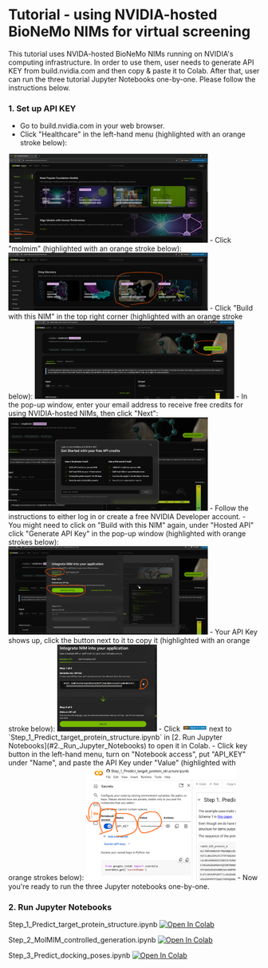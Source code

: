 # Tutorial - using NVIDIA-hosted BioNeMo NIMs for virtual screening
This tutorial uses NVIDA-hosted BioNeMo NIMs running on NVIDIA's computing infrastructure. In order to use them, user needs to generate API KEY from build.nvidia.com and then copy & paste it to Colab. After that, user can run the three tutorial Jupyter Notebooks one-by-one. Please follow the instructions below.
### 1. Set up API KEY
- Go to build.nvidia.com in your web browser.
- Click "Healthcare" in the left-hand menu (highlighted with an orange stroke below):
<img src="images/click_on_Healthcare.png" alt="Alt text" width="400">
- Click "molmim" (highlighted with an orange stroke below):
<img src="images/click_on_MolMIM.png" alt="Alt text" width="400">
- Click "Build with this NIM" in the top right corner (highlighted with an orange stroke below):
<img src="images/click_build_with_this_NIM.png" alt="Alt text" width="400">
- In the pop-up window, enter your email address to receive free credits for using NVIDIA-hosted NIMs, then click "Next":  
<img src="images/register_email.png" alt="Alt text" width="400">
- Follow the instructions to either log in or create a free NVIDIA Developer account.
- You might need to click on "Build with this NIM" again, under "Hosted API" click "Generate API Key" in the pop-up window (highlighted with orange strokes below):  
<img src="images/gen_API_key.png" alt="Alt text" width="400">
- Your API Key shows up, click the button next to it to copy it (highlighted with an orange stroke below):
<img src="images/copy_key.png" alt="Alt text" width="200">
- Click  <img src="images/colab_button.png" alt="Alt text" width="50"> next to `Step_1_Predict_target_protein_structure.ipynb` in [2. Run Jupyter Notebooks](#2._Run_Jupyter_Notebooks) to open it in Colab.
- Click key button in the left-hand menu, turn on "Notebook access", put "API_KEY" under "Name", and paste the API Key under "Value" (highlighted with orange strokes below):  
<img src="images/colab_copy.png" alt="Alt text" width="300">
- Now you're ready to run the three Jupyter notebooks one-by-one.


### 2. Run Jupyter Notebooks
Step_1_Predict_target_protein_structure.ipynb [![Open In Colab](https://colab.research.google.com/assets/colab-badge.svg)](https://colab.research.google.com/github/hw-ju/bionemo_nim/blob/main/Step_1_Predict_target_protein_structure.ipynb)

Step_2_MolMIM_controlled_generation.ipynb [![Open In Colab](https://colab.research.google.com/assets/colab-badge.svg)](https://colab.research.google.com/github/hw-ju/bionemo_nim/blob/main/Step_2_MolMIM_controlled_generation.ipynb)

Step_3_Predict_docking_poses.ipynb [![Open In Colab](https://colab.research.google.com/assets/colab-badge.svg)](https://colab.research.google.com/github/hw-ju/bionemo_nim/blob/main/Step_3_Predict_docking_poses.ipynb)

